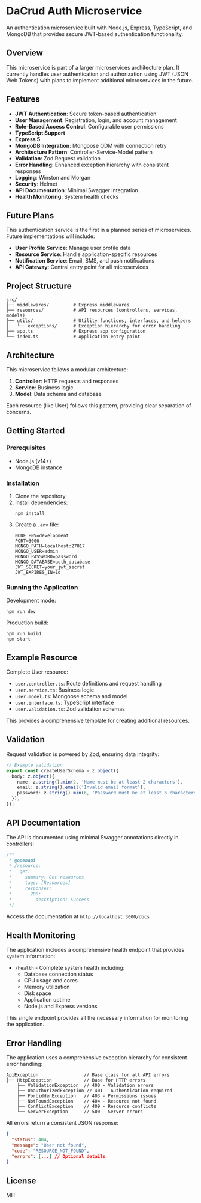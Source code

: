 # DaCrud Auth Microservice

An authentication microservice built with Node.js, Express, TypeScript, and MongoDB that provides secure JWT-based authentication functionality.

## Overview

This microservice is part of a larger microservices architecture plan. It currently handles user authentication and authorization using JWT (JSON Web Tokens) with plans to implement additional microservices in the future.

## Features

- **JWT Authentication**: Secure token-based authentication
- **User Management**: Registration, login, and account management
- **Role-Based Access Control**: Configurable user permissions
- **TypeScript Support**
- **Express 5**
- **MongoDB Integration**: Mongoose ODM with connection retry
- **Architecture Pattern**: Controller-Service-Model pattern
- **Validation**: Zod Request validation
- **Error Handling**: Enhanced exception hierarchy with consistent responses
- **Logging**: Winston and Morgan
- **Security**: Helmet
- **API Documentation**: Minimal Swagger integration
- **Health Monitoring**: System health checks

## Future Plans

This authentication service is the first in a planned series of microservices. Future implementations will include:

- **User Profile Service**: Manage user profile data
- **Resource Service**: Handle application-specific resources
- **Notification Service**: Email, SMS, and push notifications
- **API Gateway**: Central entry point for all microservices

## Project Structure

```
src/
├── middlewares/         # Express middlewares
├── resources/           # API resources (controllers, services, models)
├── utils/               # Utility functions, interfaces, and helpers
│   └── exceptions/      # Exception hierarchy for error handling
├── app.ts               # Express app configuration
└── index.ts             # Application entry point
```

## Architecture

This microservice follows a modular architecture:

1. **Controller**: HTTP requests and responses
2. **Service**: Business logic
3. **Model**: Data schema and database

Each resource (like User) follows this pattern, providing clear separation of concerns.

## Getting Started

### Prerequisites

- Node.js (v14+)
- MongoDB instance

### Installation

1. Clone the repository
2. Install dependencies:
   ```
   npm install
   ```
3. Create a `.env` file:
   ```
   NODE_ENV=development
   PORT=3000
   MONGO_PATH=localhost:27017
   MONGO_USER=admin
   MONGO_PASSWORD=password
   MONGO_DATABASE=auth_database
   JWT_SECRET=your_jwt_secret
   JWT_EXPIRES_IN=1d
   ```

### Running the Application

Development mode:

```
npm run dev
```

Production build:

```
npm run build
npm start
```

## Example Resource

Complete User resource:

- `user.controller.ts`: Route definitions and request handling
- `user.service.ts`: Business logic
- `user.model.ts`: Mongoose schema and model
- `user.interface.ts`: TypeScript interface
- `user.validation.ts`: Zod validation schemas

This provides a comprehensive template for creating additional resources.

## Validation

Request validation is powered by Zod, ensuring data integrity:

```typescript
// Example validation
export const createUserSchema = z.object({
  body: z.object({
    name: z.string().min(2, 'Name must be at least 2 characters'),
    email: z.string().email('Invalid email format'),
    password: z.string().min(6, 'Password must be at least 6 characters'),
  }),
});
```

## API Documentation

The API is documented using minimal Swagger annotations directly in controllers:

```typescript
/**
 * @openapi
 * /resource:
 *   get:
 *     summary: Get resources
 *     tags: [Resources]
 *     responses:
 *       200:
 *         description: Success
 */
```

Access the documentation at `http://localhost:3000/docs`

## Health Monitoring

The application includes a comprehensive health endpoint that provides system information:

- `/health` - Complete system health including:
  - Database connection status
  - CPU usage and cores
  - Memory utilization
  - Disk space
  - Application uptime
  - Node.js and Express versions

This single endpoint provides all the necessary information for monitoring the application.

## Error Handling

The application uses a comprehensive exception hierarchy for consistent error handling:

```
ApiException                 // Base class for all API errors
├── HttpException            // Base for HTTP errors
    ├── ValidationException  // 400 - Validation errors
    ├── UnauthorizedException // 401 - Authentication required
    ├── ForbiddenException   // 403 - Permissions issues
    ├── NotFoundException    // 404 - Resource not found
    ├── ConflictException    // 409 - Resource conflicts
    └── ServerException      // 500 - Server errors
```

All errors return a consistent JSON response:

```json
{
  "status": 404,
  "message": "User not found",
  "code": "RESOURCE_NOT_FOUND",
  "errors": [...] // Optional details
}
```

## License

MIT
